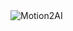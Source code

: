  

<!-- <img src="https://user-images.githubusercontent.com/7591107/134465383-a9ca74d4-4c46-4eab-a714-a361104e85aa.png" alt="Motion2AI" width="450"/> -->
<img src="https://user-images.githubusercontent.com/7591107/134465580-303f9010-4a5d-40c6-a880-11b002c6feca.png" alt="Motion2AI" />


<!-- ![474fcf8a-d222-4e18-ada3-1fb17d5e7490](https://user-images.githubusercontent.com/7591107/134465580-303f9010-4a5d-40c6-a880-11b002c6feca.png) -->
